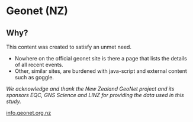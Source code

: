 # Geonet (NZ)

## Why?
This content was created to satisfy an unmet need.
  * Nowhere on the official geonet site is there a page that lists
    the details of all recent events.
  * Other, similar sites, are burdened with java-script and external
    content such as goggle.

*We acknowledge and thank the New Zealand GeoNet project and its sponsors 
EQC, GNS Science and LINZ for providing the data used in this study.*

[info.geonet.org.nz](http://info.geonet.org.nz/)
